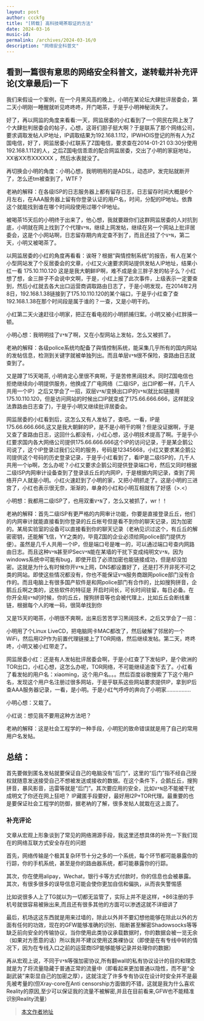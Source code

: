 ```yaml
---
layout: post
author: ccckfg
title: "[转载] 高科技喝茶取证的方法"
date: 2024-03-16
music-id: 
permalink: /archives/2024-03-16/0
description: "网络安全科普文"
---
```


## 看到一篇很有意思的网络安全科普文，遂转载并补充评论(文章最后)一下


我们来假设一个案例，在一个月黑风高的晚上，小明在某论坛大肆批评居委会，第二天小明刚一睡醒就听见咚咚咚，开门喝茶，于是乎小明神秘消失了。

好了，再以网监的角度来看看:一天，网监居委的小红看到了一个网民在网上发了个大肆批判居委会的帖子，心想，这哥们胆子挺大啊？于是联系了那个网络公司，要求调取发帖人IP地址，IP调取结果为192.168.1.112，IPWHOIS登记的所有人为Z国电信，好了，网监居委小红联系了Z国电信，要求查在2014-01-21 03:30分使用192.168.1.112的人，之后Z国电信乖乖的配合网监居委，交出了小明的家庭地址，XX省XX市XXXXXX ，然后水表就没了。

再切换会小明的角度：小明心想，我明明用的是ADSL，动态IP，发完贴就断开了，怎么还tm被查到了，WTF？

老衲的解释：在各级ISP的日志服务器上都有留存日志，日志留存时间大概是6个月左右，在AAA服务器上留有你登录认证的用户名，时间，分配的IP地址。依靠这个就能找到谁在哪个时间段使用过哪个IP地址。

被喝茶15天后的小明终于出来了，他心想，我就要跟你们这群网监居委的人对抗到底，小明就在网上找到了个代理`V*N`，继续上网发帖，继续在另一个网站上批评居委会，这是个小网站啊，日志留存期内肯定查不到了，而且还挂了个`V*N`，第二天，小明又被喝茶了。

以网监居委的小红的角度再看看：诶呀？根据“與情控制系统”的报告，有人在某个小型网站发了个反居委会的文章，小红又火速要求网站提供发帖人IP地址，结果小红一看 175.10.110.120 这是是我大朝鲜IP啊，难不成是金三胖子发的帖子么？小红想了想，金三胖子不会说中文啊，于是，小红上报了此次事件，上级表示一定要查到，然后小红就去各大出口运营商调取路由日志了，于是小明发现，在2014年2月8日，192.168.1.38链接到了175.10.110.120的某个端口，于是乎小红查了查192.168.1.38在那个时间段是属于谁的？一查，又是小明干的。

小红第二天火速赶往小明家，把正在看电视的小明抓捕归案。小明又被小红胖揍一顿。

小明心想：我明明挂了`V*N`了啊，又在小型网站上发帖，怎么又被抓了。

老衲的解释：各级police系统均配备了與情控制系统，能采集几乎所有的国内网站的发帖信息，检测到关键字就被单独列出。而且单层`V*N`很不保险，查路由日志就查到了。

又是蹲了15天喝茶, 小明肯定心里很不爽啊，于是苦修黑阔技术。同时Z国电信也拒绝继续向小明提供服务，他换成了广电网络（二级ISP，出口IP都一样，几千人共用一个IP）之后又学会了一招，双层`V*N`/变换出口IP的`V*N`(就比如链接用175.10.110.120，但是访问网站的时候出口IP就变成了175.66.666.666，这样就没法靠路由日志查了)，于是乎小明又继续批评居委会。

网监居委的小红看到后，这怎么又有人发帖了，查吧。一看，IP是175.66.666.666,这又是我大朝鲜的IP，是不是小明干的啊？但是没证据啊，于是又查了查路由日志，这回什么都没有，小红心想，这小明技术提高了啊。于是乎小红要求国内各大网络公司提供175.66.666.666这个IP的访问记录，于是某企鹅公司说了，这个IP登录过我们公司的服务，号码是12345668，小红又要求某企鹅公司提供这个号码的历史登录记录，于是乎小红看到了，看IP是二级ISP的，几千人共用一个ip啊，怎么办呢？小红又要求企鹅公司提供登录端口号，然后又同时根据二级ISP内网审计设备查到了登录该丘丘的内网IP，于是根据内网记录，查到了网络开户人就是小明。小红火速赶到了小明的家，又把小明抓走了。这是小明的三进宫了，小红也表示很无奈，渐渐的，单身的小红和小明互相就有了好感（>.<）

小明想：我都用二级ISP了，也用双重`V*N`了，怎么又被抓了，wr！！

老衲的解释：首先二级ISP有更严格的内网审计功能，你要是直接登录丘丘，他们的内网审计就能直接看到你登录的丘丘帐号但是看不到你的聊天记录，因为加密的。某局实验室的设备可以直接看到你的聊天记录（老衲见识过这个，有丘丘的解密密钥，还能解飞信，YY之类的，毕竟Z国的企业必须给网police部门提供方便）。虽然是几千人共用一个IP，但是端口号是唯一的，可以通过端口号查内网路由日志。而且这种`V*N`甚至IPSec`V*N`能在某墙的干扰下变成纯明文`V*N`，因为windows系统中可能有bug，即使开启了必须加密也能链接成功，但是却没加密。这就是为什么有时候你开`V*N`上网，DNS都设置好了，还是打不开非死不可之类的网站。即使这些情况都没有，你也不能保证`V*N`服务商跟网police部门没有合作的。而且电脑上有很多国产软件是和网police部门有合作的，比如搜狗拼音，企鹅丘丘啊之类的，这些软件的特征是 开启时间长，可长时间驻留，每日必备。在你开全局`V*N`的时候，你的丘丘，搜狗拼音等也会被代理上，比如丘丘会断线重链，根据每个人的唯一码，很简单找到你

又是15天的喝茶，小明很不爽啊，出来后苦苦学习黑阔技术，之后又学会了一招：

小明用了个Linux LiveCD，把电脑网卡MAC都改了，然后破解了邻居的一个WiFi，然后用I2P作为前置代理链接上了TOR网络，然后继续发帖。第二天，咚咚咚，小明又被小红带走了。

网监居委小红：还是有人发帖批评居委会啊，于是小红查了下发帖IP，是个欧洲的TOR出口，小红心想，这怎么办呢，TOR网络，不可能继续追查下去了。小红看了看发帖的用户名：xiaoming，这个用户名。。。然后百度谷歌搜索了下这个用户名，发现这个用户名注册过很多网站，于是乎联系这些网站要求提供IP，拿到IP后查AAA服务器记录，一看，是小明。于是小红气呼呼的奔向了小明家................

小明心想：又栽了。

小红说：想见我不要用这种方法吧？

老衲的解释：这是社会工程学的一种手段，小明犯的致命错误就是用了自己的常用用户名发帖。

## 总结：

首先要做到匿名发帖就要保证自己的电脑没有“后门”，这里的“后门”指不经自己授权就随意发送接受自己不想被发送或接收的数据。在这个条件下，企鹅丘丘，搜狗拼音，暴风影音，迅雷等就是“后门”。其次要应用的安全，比如`V*N`总不能被干扰成明文了你还在网上狂吧？ IP藏匿手段要好，最好用I2P+TOR代理。最重要的也是要保证社会工程学的防御，据老衲的了解，很多发帖人就栽在这上面了。

### 补充评论
文章从宏观上形象谈到了常见的网络溯源手段，我这里还想具体的补充一下我们现在的网络互联方式安全存在的问题

首先，网络传输是个极其复杂环节十分之多的一个系统，每个环节都可能暴露你的行踪，你的手机系统，甚至是你的路由器系统，都可能暴露你的行踪。

其次，你在使用alipay，Wechat，银行卡等方式付款时，你的信息也会被暴露。其次，有很多很多的误导信息可能会使你更加自信和偏执，从而丧失警惕感

比如说很多人上了TG就以为一切都无监管了，实际上并不是这样，+86注册的手机号就很容易被揪出来,而且还有很多其他的方面可以渗透这就不详细讲了

最后，机场这这东西就是用来过墙的，除此以外并不要幻想他能够在除此以外的方面有任何的功效，现在的GFW能够准确的识别、阻断甚至解密Shadowsocks等等缺乏前向安全的传输协议，当你使用此类协议承载数据时，你的数据会被一览无余（如果对方愿意的话）所以我并不建议使用这类裸协议（即使是在有专线中转的情况下，因为在专线入口之前的运营商ISP能够能够记录并处理你的数据）

再从宏观上说，不同于`V*N`等强加密协议,所有翻wall的私有协议设计的目的和理念就是为了将流量隐藏于普通正常的流量中（即看起来更加普通以隐性，而不是“全副武装”来彰显自己的加密之厚），这就注定了许多专有协议在设计时安全并不是最先被考量的(但Xray-core在Anti censorship方面做的不错，这就是我为什么喜欢Reality的原因,至少可以保证我的流量不被解密,并且在目前看来,GFW也不能精准识别Reality流量）

> [本文作者地址](https://ccckfg.top/archives/889#lwptoc1)